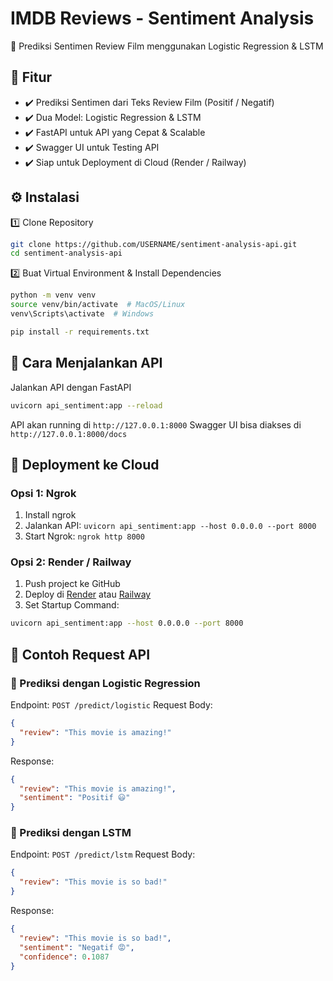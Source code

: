 # IMDB Reviews - Sentiment Analysis
🚀 Prediksi Sentimen Review Film menggunakan Logistic Regression & LSTM

## 📌 Fitur
- ✔️ Prediksi Sentimen dari Teks Review Film (Positif / Negatif)
- ✔️ Dua Model: Logistic Regression & LSTM
- ✔️ FastAPI untuk API yang Cepat & Scalable
- ✔️ Swagger UI untuk Testing API
- ✔️ Siap untuk Deployment di Cloud (Render / Railway)

## ⚙️ Instalasi
1️⃣ Clone Repository
```bash
git clone https://github.com/USERNAME/sentiment-analysis-api.git
cd sentiment-analysis-api
```

2️⃣ Buat Virtual Environment & Install Dependencies
```bash
python -m venv venv
source venv/bin/activate  # MacOS/Linux
venv\Scripts\activate  # Windows

pip install -r requirements.txt
```

## 🚀 Cara Menjalankan API
Jalankan API dengan FastAPI
```bash
uvicorn api_sentiment:app --reload
```
API akan running di ``http://127.0.0.1:8000``
Swagger UI bisa diakses di ``http://127.0.0.1:8000/docs``

## 📡 Deployment ke Cloud
### Opsi 1: Ngrok
1. Install ngrok
2. Jalankan API: ``uvicorn api_sentiment:app --host 0.0.0.0 --port 8000``
3. Start Ngrok: ``ngrok http 8000``

### Opsi 2: Render / Railway
1. Push project ke GitHub
2. Deploy di [Render](https://render.com) atau [Railway](https://railway.app)
3. Set Startup Command:
```bash
uvicorn api_sentiment:app --host 0.0.0.0 --port 8000
```

## 🎯 Contoh Request API
### 📌 Prediksi dengan Logistic Regression
Endpoint: ``POST /predict/logistic``
Request Body:
```json
{
  "review": "This movie is amazing!"
}
```
Response:
```json
{
  "review": "This movie is amazing!",
  "sentiment": "Positif 😃"
}
```

### 📌 Prediksi dengan LSTM
Endpoint: ``POST /predict/lstm``
Request Body:
```json
{
  "review": "This movie is so bad!"
}
```
Response:
```json
{
  "review": "This movie is so bad!",
  "sentiment": "Negatif 😡",
  "confidence": 0.1087
}
```
